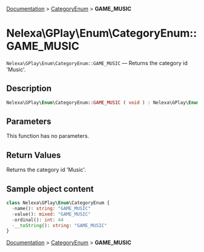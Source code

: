 [Documentation](../../README.md) > [CategoryEnum](README.md) > **GAME_MUSIC**

# Nelexa\GPlay\Enum\CategoryEnum::GAME_MUSIC
`Nelexa\GPlay\Enum\CategoryEnum::GAME_MUSIC` — Returns the category id 'Music'.

## Description
```php
Nelexa\GPlay\Enum\CategoryEnum::GAME_MUSIC ( void ) : Nelexa\GPlay\Enum\CategoryEnum
```

## Parameters
This function has no parameters.

## Return Values
Returns the category id 'Music'.

## Sample object content
```php
class Nelexa\GPlay\Enum\CategoryEnum {
  -name(): string: "GAME_MUSIC"
  -value(): mixed: "GAME_MUSIC"
  -ordinal(): int: 44
  -__toString(): string: "GAME_MUSIC"
}
```

[Documentation](../../README.md) > [CategoryEnum](README.md) > **GAME_MUSIC**
